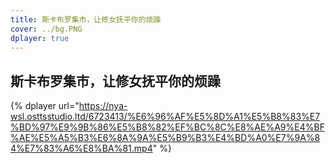 ```yaml
---
title: 斯卡布罗集市，让修女抚平你的烦躁
cover: ../bg.PNG
dplayer: true
---
```


## 斯卡布罗集市，让修女抚平你的烦躁

{%  dplayer
    url="https://nya-wsl.osttsstudio.ltd/6723413/%E6%96%AF%E5%8D%A1%E5%B8%83%E7%BD%97%E9%9B%86%E5%B8%82%EF%BC%8C%E8%AE%A9%E4%BF%AE%E5%A5%B3%E6%8A%9A%E5%B9%B3%E4%BD%A0%E7%9A%84%E7%83%A6%E8%BA%81.mp4"
%}